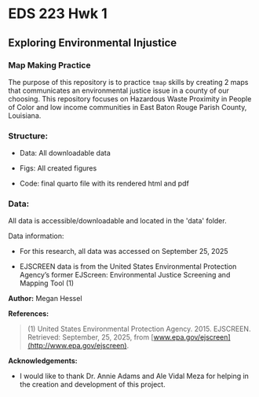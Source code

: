 # EDS 223 Hwk 1

## Exploring Environmental Injustice

### Map Making Practice

The purpose of this repository is to practice `tmap` skills by creating 2 maps that communicates an environmental justice issue in a county of our choosing. This repository focuses on Hazardous Waste Proximity in People of Color and low income communities in East Baton Rouge Parish County, Louisiana.

### Structure:

-   Data: All downloadable data

-   Figs: All created figures

-   Code: final quarto file with its rendered html and pdf

### Data:

All data is accessible/downloadable and located in the 'data' folder.

Data information:

-   For this research, all data was accessed on September 25, 2025

-   EJSCREEN data is from the United States Environmental Protection Agency’s former EJScreen: Environmental Justice Screening and Mapping Tool (1)

**Author:** Megan Hessel

**References:**

> (1) United States Environmental Protection Agency. 2015. EJSCREEN. Retrieved: September, 25, 2025, from [www.epa.gov/ejscreen](http://www.epa.gov/ejscreen).

**Acknowledgements:**

-   I would like to thank Dr. Annie Adams and Ale Vidal Meza for helping in the creation and development of this project.
